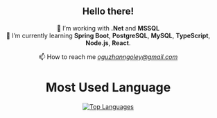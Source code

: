 
<!--
**oguzhangoley/oguzhangoley** is a ✨ _special_ ✨ repository because its `README.md` (this file) appears on your GitHub profile.

Here are some ideas to get you started:

- 🔭 I’m currently working on ...
- 🌱 I’m currently learning ...
- 👯 I’m looking to collaborate on ...
- 🤔 I’m looking for help with ...
- 💬 Ask me about ...
- 📫 How to reach me: ...
- 😄 Pronouns: ...
- ⚡ Fun fact: ...
-->

<h2 align="center">Hello there!</h1>
<div align="center">

  🔭 I’m working with **.Net** and **MSSQL** <br>
  🌱 I’m currently learning **Spring Boot**, **PostgreSQL**, **MySQL**, **TypeScript**, **Node.js**, **React**.

 📫 How to reach me *oguzhanngoley@gmail.com*
<br>
<h1>Most Used Language</h1> 
<a href="https://github.com/oguzhangoley" align="left"><img src="https://github-readme-stats.vercel.app/api/top-langs/?username=oguzhangoley&langs_count=10&title_color=0891b2&text_color=14b8a6&icon_color=0891b2&bg_color=0f172a&hide_border=true&locale=en&custom_title=Top%20%Languages" alt="Top Languages" /></a>
</div>
